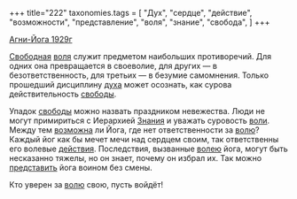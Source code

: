 +++
title="222"
taxonomies.tags = [
 "Дух",
 "сердце",
 "действие",
 "возможности",
 "представление",
 "воля",
 "знание",
 "свобода",
]
+++

[Агни-Йога 1929г](/agni/1929)

[Свободная](/tags/свобода) [воля](/tags/воля) служит предметом наибольших противоречий. Для одних она превращается в своеволие, для других — в безответственность, для третьих — в безумие самомнения. Только прошедший дисциплину [духа](/tags/Дух) может осознать, как сурова действительность [свободы](/tags/свобода).   

Упадок [свободы](/tags/свобода) можно назвать праздником невежества. Люди не могут примириться с Иерархией [Знания](/tags/знание) и уважать суровость [воли](/tags/воля). Между тем [возможна](/tags/возможности) ли Йога, где нет ответственности за [волю](/tags/воля)? Каждый йог как бы мечет мечи над сердцем своим, так ответственны его волевые [действия](/tags/действие). Последствия, вызванные [волею](/tags/воля) йога, могут быть несказанно тяжелы, но он знает, почему он избрал их. Так можно [представить](/tags/представление) йога воином без смены.   

Кто уверен за [волю](/tags/воля) свою, пусть войдёт!
